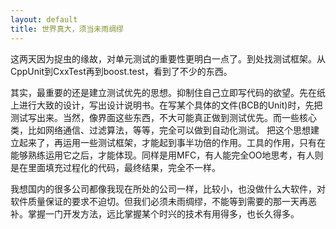 ```yaml
---
layout: default
title: 世界真大，须当未雨绸缪
---
```

这两天因为捉虫的缘故，对单元测试的重要性更明白一点了。到处找测试框架。从CppUnit到CxxTest再到boost.test，看到了不少的东西。

其实，最重要的还是建立测试优先的思想。抑制住自己立即写代码的欲望。先在纸上进行大致的设计，写出设计说明书。在写某个具体的文件(BCB的Unit)时，先把测试写出来。当然，像界面这些东西，不大可能真正做到测试优先。而一些核心类，比如网络通信、过滤算法，等等，完全可以做到自动化测试。 把这个思想建立起来了，再运用一些测试框架，才能起到事半功倍的作用。工具的作用，只有在能够熟练运用它之后，才能体现。同样是用MFC，有人能完全OO地思考，有人则是在里面填充过程化的代码，最终结果，完全不一样。

我想国内的很多公司都像我现在所处的公司一样，比较小，也没做什么大软件，对软件质量保证的要求不迫切。但我们必须未雨绸缪，不能等到需要的那一天再恶补。掌握一门开发方法，远比掌握某个时兴的技术有用得多，也长久得多。

